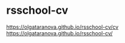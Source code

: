 # rsschool-cv
https://olgataranova.github.io/rsschool-cv/cv  
https://olgataranova.github.io/rsschool-cv/
